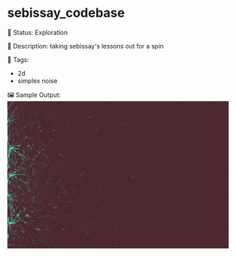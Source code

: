 # sebissay_codebase

🧪 Status: Exploration

📎 Description: taking sebissay's lessons out for a spin 

🎨 Tags: 
- 2d
- simplex noise 

🖼️ Sample Output:  
<img src="render.webp" alt="sebissay_codebase Sample Output" width="800" />
